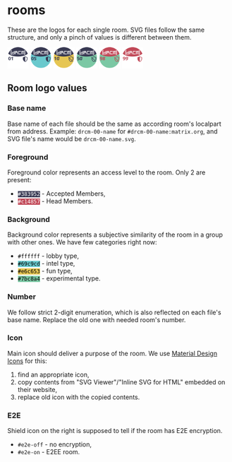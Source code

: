 # rooms

These are the logos for each single room. SVG files follow the same structure, and only a pinch of values is different between them.

<img src="./drcm-01-general.svg" alt="General" width="48"> <img src="./drcm-05-brainstorm.svg" alt="" width="48"> <img src="./drcm-10-memes.svg" alt="" width="48"> <img src="./drcm-50-test.svg" alt="" width="48"> <img src="./drcm-98-polygon.svg" alt="" width="48"> <img src="./drcm-99-hq.svg" alt="" width="48">

## Room logo values

### Base name

Base name of each file should be the same as according room's localpart from address. Example: `drcm-00-name` for `#drcm-00-name:matrix.org`, and SVG file's name would be `drcm-00-name.svg`.

### Foreground

Foreground color represents an access level to the room. Only 2 are present:
- <code style="background: #383952; color: white;">#383952</code> - Accepted Members,
- <code style="background: #c14857; color: white;">#c14857</code> - Head Members.

### Background

Background color represents a subjective similarity of the room in a group with other ones. We have few categories right now:
- <code style="background: #ffffff; color: black;">#ffffff</code> - lobby type,
- <code style="background: #69c9cd; color: black;">#69c9cd</code> - intel type,
- <code style="background: #e6c653; color: black;">#e6c653</code> - fun type,
- <code style="background: #7bc8a4; color: black;">#7bc8a4</code> - experimental type.

### Number

We follow strict 2-digit enumeration, which is also reflected on each file's base name. Replace the old one with needed room's number.

### Icon

Main icon should deliver a purpose of the room. We use [Material Design Icons](https://materialdesignicons.com/) for this:
1. find an appropriate icon,
2. copy contents from "SVG Viewer"/"Inline SVG for HTML" embedded on their website,
3. replace old icon with the copied contents.

### E2E

Shield icon on the right is supposed to tell if the room has E2E encryption.
- `#e2e-off` - no encryption,
- `#e2e-on` - E2EE room.

